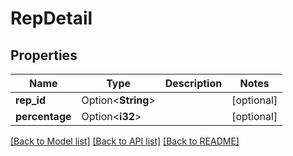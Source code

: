 # RepDetail

## Properties

Name | Type | Description | Notes
------------ | ------------- | ------------- | -------------
**rep_id** | Option<**String**> |  | [optional]
**percentage** | Option<**i32**> |  | [optional]

[[Back to Model list]](../README.md#documentation-for-models) [[Back to API list]](../README.md#documentation-for-api-endpoints) [[Back to README]](../README.md)


